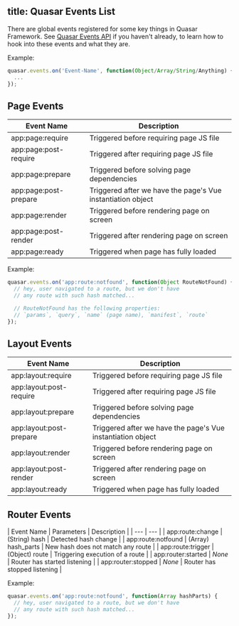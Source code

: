 title: Quasar Events List
---

There are global events registered for some key things in Quasar Framework.
See [Quasar Events API](/api/core-js-events.html) if you haven't already, to learn how to hook into these events and what they are.

Example:
``` js
quasar.events.on('Event-Name', function(Object/Array/String/Anything) {
  ...
});
```

## Page Events

| Event Name | Description |
| --- | --- |
| app:page:require | Triggered before requiring page JS file |
| app:page:post-require | Triggered after requiring page JS file |
| app:page:prepare | Triggered before solving page dependencies |
| app:page:post-prepare | Triggered after we have the page's Vue instantiation object |
| app:page:render | Triggered before rendering page on screen |
| app:page:post-render | Triggered after rendering page on screen |
| app:page:ready | Triggered when page has fully loaded |

Example:
``` js
quasar.events.on('app:route:notfound', function(Object RouteNotFound) {
  // hey, user navigated to a route, but we don't have
  // any route with such hash matched...

  // RouteNotFound has the following properties:
  // `params`, `query`, `name` (page name), `manifest`, `route`
});
```

## Layout Events

| Event Name | Description |
| --- | --- |
| app:layout:require | Triggered before requiring page JS file |
| app:layout:post-require | Triggered after requiring page JS file |
| app:layout:prepare | Triggered before solving page dependencies |
| app:layout:post-prepare | Triggered after we have the page's Vue instantiation object |
| app:layout:render | Triggered before rendering page on screen |
| app:layout:post-render | Triggered after rendering page on screen |
| app:layout:ready | Triggered when page has fully loaded |

## Router Events

| Event Name | Parameters | Description |
| --- | --- |
| app:route:change | (String) hash | Detected hash change |
| app:route:notfound | (Array) hash_parts | New hash does not match any route |
| app:route:trigger | (Object) route | Triggering execution of a route |
| app:router:started | *None* | Router has started listening |
| app:router:stopped | *None* | Router has stopped listening |

Example:
``` js
quasar.events.on('app:route:notfound', function(Array hashParts) {
  // hey, user navigated to a route, but we don't have
  // any route with such hash matched...
});
```
